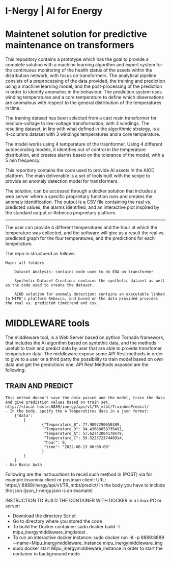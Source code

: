 # I-Nergy | AI for Energy
# Maintenet solution for predictive maintenance on transformers

This repository contains a prototype which has the goal to provide a complete solution with a machine learning algorithm and expert system for the continuous monitoring of the health status of the assets within the distribution network, with focus on transformers. 
The analytical pipeline consists of a preprocessing of the data provided, the training and prediction using a machine learning model, and the post-processing of the prediction in order to identify anomalies in the behaviour.  The prediction system uses winding temperatures and a core temperature to define which observations are anomalous with respect to the general distribution of the temperatures in time.

The training dataset has been selected from a cast resin transformer for medium-voltage to low-voltage transformation, with 3 windings. The resulting dataset, in line with what defined in the algorithmic strategy, is a 4-columns dataset with 3 windings temperatures and a core temperature.

The model works using 4 temperature of the trasnformer. Using 4 different autoeconding models, it identifies out of control in the temperature distribution, and creates alarms based on the tolerance of the model, with a 5 min frequency.

This reporitory contains the code used to provide AI assets in the AIOD platform. 
The main deliverable is a set of tools built with the scope to provide an anomaly detection model for transformers. 

The solution, can be accessed through a docker solution that includes a web server where a specific proprietary function runs and creates the anomaly identification. The output is a CSV file containing the real vs. predicted values, the alarms identified, and an interactive plot inspired by the standard output or Rebecca proprietary platform.
_________________________________________________________________________________________

The user can provide 4 different temperatures and the hour at which the temperature was collected, and the software will give as a result the real vs. predicted graph for the four temperatures, and the predictions for each temperature.

The repo in structuerd as follows:

    Main: all folders

        Dataset Analysis: contains code used to do EDA on transformer 

        Synthetic Dataset Creation: contains the synthetic dataset as well as the code used to create the dataset. 

        AIOD solution for anomaly detection: contains an executable linked to MIPU's platform Rebecca, and based on the data provided provides the real vs. predicted timetrend and csv. 
        
        
# MIDDLEWARE tools

The middleware tool, is a Web Server based on python Tornado framework, that includes the AI algorithm  based on syntethic data, and the methods usefull to train and predict data by user that are able to provide transfomer temperature data.
The middleware expose some  API Rest methods in order to give to a user or a third party the possibility to train model based on own data and  get the predictions one.
API Rest Methods exposed are the following:

## TRAIN AND PREDICT
    This method docen't save the data passed and the model, train the data and give predistion values based on train set.
    http://<local host>:8889/inergy/api/v1/TR_mtbt/TrainAndPredict/
    - In the body, spcify the 4 Temperatires data in a json format:
        {"data": 
            [
                    {"Temperature_B": 77.9897290650309, 
                     "Temperature_D": 94.43668658735491, 
                     "Temperature_A": 57.62743004178479, 
                     "Temperature_C": 59.52237237448914, 
                     "hour": 0, 
                     "time": "2022-08-13 00:00:00"
                    }
            ]
        }
    - Use Basic Auth

Following are the instruuctions to recall such method in (POST) via for example Insomnia client or postman client:
URL:
https://<localhost or remote server pc>:8889/inergy/api/v1/TR_mtbt/predict/
in the body you have to include the json (json_I-nergy.json is an example)

INSTRUCTION TO BUILD THE CONTAINER WITH DOCKER in a Linux PC or server:
- Download the directory Script
- Go to directory where you stored the code
- To build the Docker container: sudo docker build -t mipu_inergymiddleware_img:latest .
- To run an interactive docker instance: sudo docker run -it -p 8889:8889 --name=Mipu_inergymiddleware_instance mipu_inergymiddleware_img
- sudo docker start Mipu_inergymiddleware_instance in order to start the container in backgroound mode

